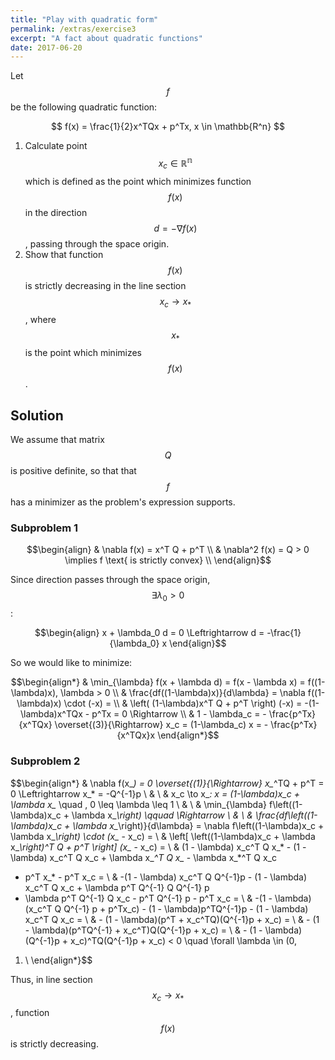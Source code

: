 ```yaml
---
title: "Play with quadratic form"
permalink: /extras/exercise3
excerpt: "A fact about quadratic functions"
date: 2017-06-20
---
```


Let $$f$$ be the following quadratic function:

$$
f(x) = \frac{1}{2}x^TQx + p^Tx, x \in \mathbb{R^n}
$$

1. Calculate point $$x_c \in \mathbb{R^n}$$ which is defined as the point which
   minimizes function $$f(x)$$ in the direction $$d = -\nabla f(x)$$, passing through
   the space origin.
2. Show that function $$f(x)$$ is strictly decreasing in the line section $$x_c \to
   x_*$$, where $$x_*$$ is the point which minimizes $$f(x)$$.

## Solution

We assume that matrix $$Q$$ is positive definite, so that that $$f$$ has a
minimizer as the problem's expression supports.

### Subproblem 1

$$\begin{align}
  & \nabla f(x) = x^T Q + p^T  \\
  & \nabla^2 f(x) = Q > 0  \implies f \text{ is strictly convex} \\
\end{align}$$

Since direction passes through the space origin, $$\exists \lambda_0 > 0$$:

$$\begin{align}
x + \lambda_0 d = 0 \Leftrightarrow d = -\frac{1}{\lambda_0} x
\end{align}$$

So we would like to minimize:

$$\begin{align*}
& \min_{\lambda} f(x + \lambda d) = f(x - \lambda x) = f((1-\lambda)x), \lambda > 0 \\
& \frac{df((1-\lambda)x)}{d\lambda} = \nabla f((1-\lambda)x) \cdot (-x) = \\
& \left( (1-\lambda)x^T Q + p^T \right) (-x) = -(1-\lambda)x^TQx - p^Tx = 0 \Rightarrow \\
& 1 - \lambda_c = - \frac{p^Tx}{x^TQx}  \overset{(3)}{\Rightarrow} x_c =
(1-\lambda_c) x =  - \frac{p^Tx}{x^TQx}x
\end{align*}$$

### Subproblem 2

$$\begin{align*}
& \nabla f(x_*) = 0 \overset{(1)}{\Rightarrow} x_*^TQ + p^T = 0 \Leftrightarrow x_* =
-Q^{-1}p \\
& \\
& x_c \to x_*: x = (1-\lambda)x_c + \lambda x_* \quad , 0 \leq \lambda \leq 1 \\
& \\
& \min_{\lambda} f\left((1-\lambda)x_c + \lambda x_*\right) \qquad \Rightarrow \\
& \\
& \frac{df\left((1-\lambda)x_c + \lambda x_*\right)}{d\lambda} = 
\nabla f\left((1-\lambda)x_c + \lambda x_*\right) \cdot (x_* - x_c) = \\
& \left[ \left((1-\lambda)x_c + \lambda x_*\right)^T Q + p^T \right] (x_* - x_c) = \\
& (1 - \lambda) x_c^T Q x_* - (1 - \lambda) x_c^T Q x_c + \lambda x_*^T Q x_* - \lambda x_*^T Q x_c
+ p^T x_* - p^T x_c = \\
& -(1 - \lambda) x_c^T Q Q^{-1}p - (1 - \lambda) x_c^T Q x_c + \lambda p^T Q^{-1} Q Q^{-1} p
+ \lambda p^T Q^{-1} Q x_c - p^T Q^{-1} p - p^T x_c = \\
& -(1 - \lambda)(x_c^T Q Q^{-1} p + p^Tx_c) - (1 - \lambda)p^TQ^{-1}p - (1 - \lambda) x_c^T Q x_c = \\
& - (1 - \lambda)(p^T + x_c^TQ)(Q^{-1}p + x_c) = \\ 
& - (1 - \lambda)(p^TQ^{-1} + x_c^T)Q(Q^{-1}p + x_c) = \\ 
& - (1 - \lambda)(Q^{-1}p + x_c)^TQ(Q^{-1}p + x_c) < 0 \quad \forall \lambda \in (0,
1) \\ 
\end{align*}$$

Thus, in line section $$x_c \to x_*$$, function $$f(x)$$ is strictly decreasing.
